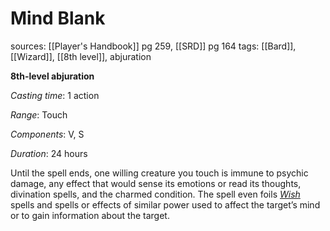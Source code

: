 # Mind Blank
sources: [[Player's Handbook]] pg 259, [[SRD]] pg 164
tags: [[Bard]], [[Wizard]], [[8th level]], abjuration

**8th-level abjuration**

*Casting time*: 1 action

*Range*: Touch

*Components*: V, S

*Duration*: 24 hours

Until the spell ends, one willing creature you touch is immune to psychic damage, any effect that would sense its emotions or read its thoughts, divination spells, and the charmed condition. The spell even foils *[Wish](wish)* spells and spells or effects of similar power used to affect the target’s mind or to gain information about the target.
